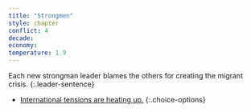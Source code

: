 ```yaml
---
title: "Strongmen"
style: chapter
conflict: 4
decade: 
economy: 
temperature: 1.9
---
```


Each new strongman leader blames the others for creating the migrant crisis.
{:.leader-sentence}

- [International tensions are heating up.](chapter_global-south-uprising-and-climate-wars.html)
{:.choice-options}
